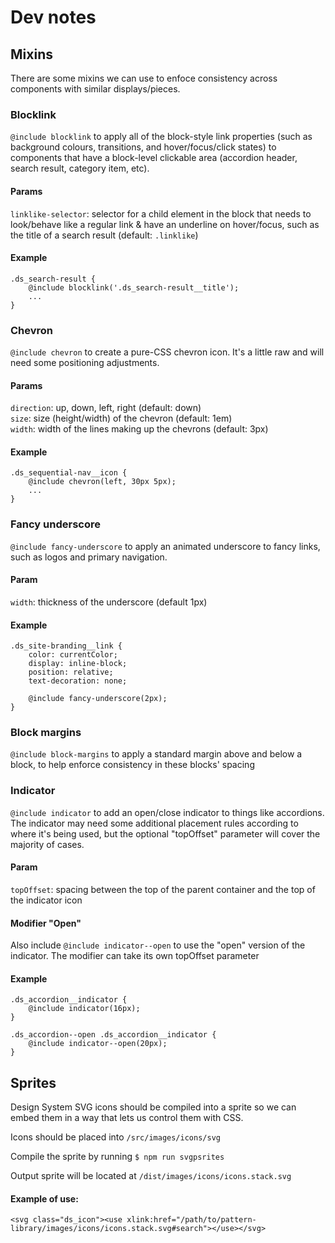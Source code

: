 # Dev notes

## Mixins

There are some mixins we can use to enfoce consistency across components with similar displays/pieces.





### Blocklink

`@include blocklink` to apply all of the block-style link properties (such as background colours, transitions, and hover/focus/click states) to components that have a block-level clickable area (accordion header, search result, category item, etc).

#### Params

`linklike-selector`: selector for a child element in the block that needs to look/behave like a regular link & have an underline on hover/focus, such as the title of a search result (default: `.linklike`)

#### Example

    .ds_search-result {
        @include blocklink('.ds_search-result__title');
        ...
    }





### Chevron

`@include chevron` to create a pure-CSS chevron icon. It's a little raw and will need some positioning adjustments.

#### Params

`direction`: up, down, left, right (default: down)  
`size`: size (height/width) of the chevron (default: 1em)  
`width`: width of the lines making up the chevrons (default: 3px)

#### Example

    .ds_sequential-nav__icon {
        @include chevron(left, 30px 5px);
        ...
    }





### Fancy underscore

`@include fancy-underscore` to apply an animated underscore to fancy links, such as logos and primary navigation.

#### Param

`width`: thickness of the underscore (default 1px)

#### Example
    .ds_site-branding__link {
        color: currentColor;
        display: inline-block;
        position: relative;
        text-decoration: none;

        @include fancy-underscore(2px);
    }




### Block margins

`@include block-margins` to apply a standard margin above and below a block, to help enforce consistency in these blocks' spacing




### Indicator

`@include indicator` to add an open/close indicator to things like accordions. The indicator may need some additional placement rules according to where it's being used, but the optional "topOffset" parameter will cover the majority of cases.

#### Param

`topOffset`: spacing between the top of the parent container and the top of the indicator icon

#### Modifier "Open"

Also include `@include indicator--open` to use the "open" version of the indicator. The modifier can take its own topOffset parameter

#### Example

    .ds_accordion__indicator {
        @include indicator(16px);
    }

    .ds_accordion--open .ds_accordion__indicator {
        @include indicator--open(20px);
    }




## Sprites

Design System SVG icons should be compiled into a sprite so we can embed them in a way that lets us control them with CSS.

Icons should be placed into `/src/images/icons/svg`

Compile the sprite by running `$ npm run svgpsrites`

Output sprite will be located at `/dist/images/icons/icons.stack.svg`

#### Example of use:

    <svg class="ds_icon"><use xlink:href="/path/to/pattern-library/images/icons/icons.stack.svg#search"></use></svg>
